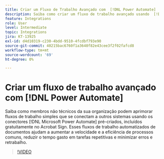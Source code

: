 ```yaml
---
title: Criar um Fluxo de Trabalho Avançado com  [!DNL Power Automate]
description: Saiba como criar um fluxo de trabalho avançado usando  [!DNL Power Automate] conectores
feature: Integrations
role: User
level: Intermediate
topic: Integrations
jira: KT-13925
exl-id: d4d10319-c230-4bdd-9510-4fcdbf793e90
source-git-commit: 40215bac6760f1a3640f82e43cee3f2f02fafcd8
workflow-type: tm+mt
source-wordcount: '69'
ht-degree: 0%

---
```


# Criar um fluxo de trabalho avançado com [!DNL Power Automate]

Saiba como membros não técnicos da sua organização podem aprimorar fluxos de trabalho simples que se conectam a outros sistemas usando os conectores [!DNL Microsoft Power Automate] pré-criados, incluídos gratuitamente no Acrobat Sign. Esses fluxos de trabalho automatizados de documentos ajudam a aumentar a velocidade e a eficiência de processos comuns, reduzir o tempo gasto em tarefas repetitivas e minimizar erros e retrabalho.

>[!VIDEO](https://video.tv.adobe.com/v/3441258?quality=12&learn=on&hidetitle=true&captions=por_br)
